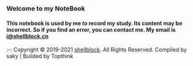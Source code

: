 ### Welcome to my NoteBook 
#### This notebook is used by me to record my study. Its content may be incorrect. So if you find an error, you can contact me. My email is [i@shellblock.cn](mailto:i@shellblock.cn)

:-: Copyright © 2019-2021 [shellblock](https://sakuia.com/). All Rights Reserved.
Compiled by saky | Builded by Topthink
